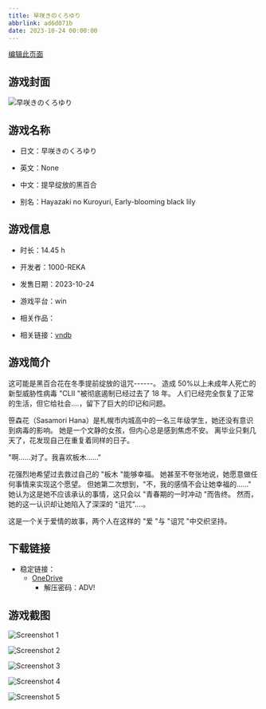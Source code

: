 ```yaml
---
title: 早咲きのくろゆり
abbrlink: ad6d071b
date: 2023-10-24 00:00:00
---
```

[编辑此页面](https://github.com/ACG-3/ADV3-source/blob/main/source/_posts/games/%E6%97%A9%E5%92%B2%E3%81%8D%E3%81%AE%E3%81%8F%E3%82%8D%E3%82%86%E3%82%8A.md)

## 游戏封面

![早咲きのくろゆり](https://pan.timero.xyz/d/onedrive/img_lib_001/%E6%97%A9%E5%92%B2%E3%81%8D%E3%81%AE%E3%81%8F%E3%82%8D%E3%82%86%E3%82%8A_cover.avif)


## 游戏名称

- 日文：早咲きのくろゆり
- 英文：None
- 中文：提早绽放的黑百合

- 别名：Hayazaki no Kuroyuri, Early-blooming black lily


## 游戏信息

- 时长：14.45 h
- 开发者：1000-REKA
- 发售日期：2023-10-24
- 游戏平台：win
- 相关作品：

- 相关链接：[vndb](https://vndb.org/v34121)


## 游戏简介

这可能是黑百合花在冬季提前绽放的诅咒------。
造成 50%以上未成年人死亡的新型威胁性病毒 "CLII "被彻底遏制已经过去了 18 年。
人们已经完全恢复了正常的生活，但它给社会....，留下了巨大的印记和问题。

笹森花（Sasamori Hana）是札幌市内城高中的一名三年级学生，她还没有意识到病毒的影响。
她是一个文静的女孩，但内心总是感到焦虑不安。
离毕业只剩几天了，花发现自己在重复着同样的日子。

"啊......对了。我喜欢板木......"

花强烈地希望过去救过自己的 "板木 "能够幸福。
她甚至不夸张地说，她愿意做任何事情来实现这个愿望。
但她第二次想到，"不，我的感情不会让她幸福的......"
她认为这是她不应该承认的事情，这只会以 "青春期的一时冲动 "而告终。
然而，她的这一认识却让她陷入了深深的 "诅咒"....。

这是一个关于爱情的故事，两个人在这样的 "爱 "与 "诅咒 "中交织坚持。




## 下载链接

- 稳定链接：
    - [OneDrive](https://pan.timero.xyz/onedrive/adv_lib_001/%E6%97%A9%E5%92%B2%E3%81%8D%E3%81%AE%E3%81%8F%E3%82%8D%E3%82%86%E3%82%8A)
        - 解压密码：ADV!



## 游戏截图


![Screenshot 1](https://pan.timero.xyz/d/onedrive/img_lib_001/%E6%97%A9%E5%92%B2%E3%81%8D%E3%81%AE%E3%81%8F%E3%82%8D%E3%82%86%E3%82%8A_Screenshot_1.avif)

![Screenshot 2](https://pan.timero.xyz/d/onedrive/img_lib_001/%E6%97%A9%E5%92%B2%E3%81%8D%E3%81%AE%E3%81%8F%E3%82%8D%E3%82%86%E3%82%8A_Screenshot_2.avif)

![Screenshot 3](https://pan.timero.xyz/d/onedrive/img_lib_001/%E6%97%A9%E5%92%B2%E3%81%8D%E3%81%AE%E3%81%8F%E3%82%8D%E3%82%86%E3%82%8A_Screenshot_3.avif)

![Screenshot 4](https://pan.timero.xyz/d/onedrive/img_lib_001/%E6%97%A9%E5%92%B2%E3%81%8D%E3%81%AE%E3%81%8F%E3%82%8D%E3%82%86%E3%82%8A_Screenshot_4.avif)

![Screenshot 5](https://pan.timero.xyz/d/onedrive/img_lib_001/%E6%97%A9%E5%92%B2%E3%81%8D%E3%81%AE%E3%81%8F%E3%82%8D%E3%82%86%E3%82%8A_Screenshot_5.avif)

